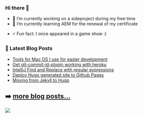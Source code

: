 ### Hi there 👋

<!--
**pieterjd/pieterjd** is a ✨ _special_ ✨ repository because its `README.md` (this file) appears on your GitHub profile.
-->

- 🔭 I’m currently working on a sideproject during my free time
- 🌱 I’m currently learning AEM for the renewal of my certificate
<!--
- 👯 I’m looking to collaborate on ...
- 🤔 I’m looking for help with ...
- 💬 Ask me about ...
- 📫 How to reach me: ...
- 😄 Pronouns: ...
-->
- ⚡ Fun fact: I once appeared in a game show :)

### 📕 Latest Blog Posts

<!-- BLOG-POST-LIST:START -->
- [Tools for Mac OS I use for easier development](http://www.pieterjd.be/posts/mac-free-tools/)
- [Get git-commit-id-plugin working with heroku](http://www.pieterjd.be/posts/heroku-and-git-commit-id-plugin/)
- [IntelliJ Find and Replace with regular expressions](http://www.pieterjd.be/posts/intellij-replace-regex/)
- [Deploy Hugo generated site to Github Pages](http://www.pieterjd.be/posts/deploy-hugo-site-to-ghpages/)
- [Moving from Jekyll to Hugo](http://www.pieterjd.be/posts/moving-from-jekyll-to-hugo/)
<!-- BLOG-POST-LIST:END -->

➡️ [more blog posts...](http://www.pieterjd.be)
---
<img src="https://github-readme-stats.vercel.app/api?username=pieterjd&show_icons=true&hide_border=true" />
